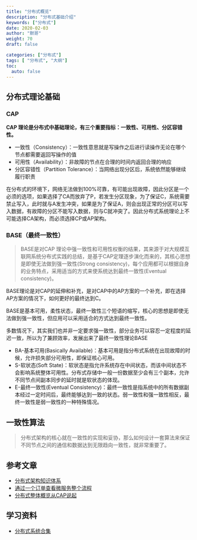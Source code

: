 ```yaml
---  
title: "分布式概览"  
description: "分布式基础介绍"  
keywords: ["分布式"]  
date: 2020-02-03
author: "默哥"  
weight: 70  
draft: false  

categories: ["分布式"]
tags: [ "分布式", "大纲"]  
toc:
  auto: false
---  
```

## 分布式理论基础
### CAP
**CAP 理论是分布式中基础理论，有三个重要指标：一致性、可用性、分区容错性。**
* 一致性（Consistency）：一致性意思就是写操作之后进行读操作无论在哪个节点都需要返回写操作的值
* 可用性（Availability）：非故障的节点在合理的时间内返回合理的响应
* 分区容错性（Partition Tolerance）：当网络出现分区后，系统依然能够继续履行职责


在分布式的环境下，网络无法做到100%可靠，有可能出现故障，因此分区是一个必须的选项，如果选择了CA而放弃了P，若发生分区现象，为了保证C，系统需要禁止写入，此时就与A发生冲突，如果是为了保证A，则会出现正常的分区可以写入数据，有故障的分区不能写入数据，则与C就冲突了。因此分布式系统理论上不可能选择CA架构，而必须选择CP或AP架构。

### BASE（最终一致性）
> BASE是对CAP 理论中强一致性和可用性权衡的结果，其来源于对大规模互联网系统分布式实践的总结，是基于CAP定理逐步演化而来的，其核心思想是即使无法做到强一致性(Strong consistency)，每个应用都可以根据自身的业务特点，采用适当的方式来使系统达到最终一致性(Eventual consistency)。

BASE理论是对CAP的延伸和补充，是对CAP中的AP方案的一个补充，即在选择AP方案的情况下，如何更好的最终达到C。

BASE是基本可用，柔性状态，最终一致性三个短语的缩写，核心的思想是即使无法做到强一致性，但应用可以采用适合的方式达到最终一致性。

多数情况下，其实我们也并非一定要求强一致性，部分业务可以容忍一定程度的延迟一致，所以为了兼顾效率，发展出来了最终一致性理论BASE
* BA-基本可用(Basically Available)：基本可用是指分布式系统在出现故障的时候，允许损失部分可用性，即保证核心可用。
* S-软状态(Soft State)：软状态是指允许系统存在中间状态，而该中间状态不会影响系统整体可用性。分布式存储中一般一份数据至少会有三个副本，允许不同节点间副本同步的延时就是软状态的体现。
* E-最终一致性(Eventual Consistency)：最终一致性是指系统中的所有数据副本经过一定时间后，最终能够达到一致的状态。弱一致性和强一致性相反，最终一致性是弱一致性的一种特殊情况。

## 一致性算法
> 分布式架构的核心就在一致性的实现和妥协，那么如何设计一套算法来保证不同节点之间的通信和数据达到无限趋向一致性，就非常重要了。


## 参考文章
* [分布式架构知识体系](https://mp.weixin.qq.com/s/9xINMH9tJlmsjH6QdUPFxQ "分布式架构知识体系")
* [通过一个订单查看微服务整个流程](https://juejin.cn/post/6844903846548865032 "通过一个订单查看微服务整个流程")
* [分布式整体概览从CAP说起](https://juejin.cn/post/6844903936718012430 "分布式整体概览从CAP说起")


## 学习资料
* [分布式系统合集](https://mp.weixin.qq.com/s?__biz=MzU2NzEwMDc4OQ==&mid=2247484527&idx=1&sn=d00e7991078e46af96b662eb0b57de65)